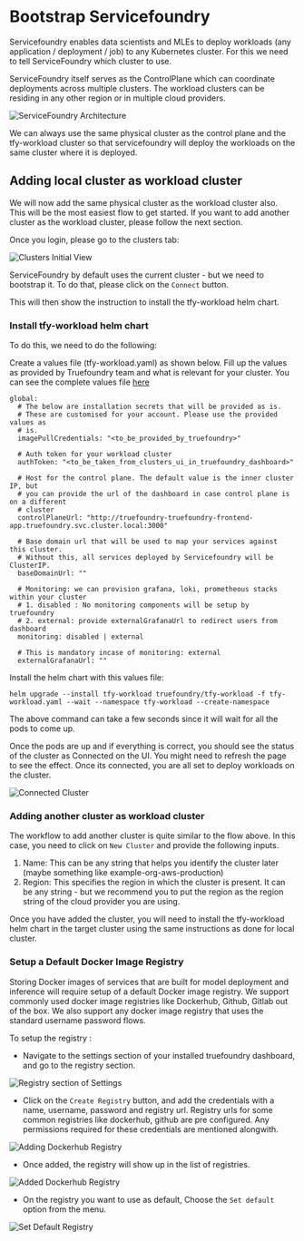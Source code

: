 # Bootstrap Servicefoundry

Servicefoundry enables data scientists and MLEs to deploy workloads (any
application / deployment / job) to any Kubernetes cluster. For this we need to
tell ServiceFoundry which cluster to use.

ServiceFoundry itself serves as the ControlPlane which can coordinate
deployments across multiple clusters. The workload clusters can be residing in
any other region or in multiple cloud providers.

![ServiceFoundry Architecture](../assets/servicefoundry-architecture.png)

We can always use the same physical cluster as the control plane and the
tfy-workload cluster so that servicefoundry will deploy the workloads on the
same cluster where it is deployed.

## Adding local cluster as workload cluster

We will now add the same physical cluster as the workload cluster also. This
will be the most easiest flow to get started. If you want to add another cluster
as the workload cluster, please follow the next section.

Once you login, please go to the clusters tab:

![Clusters Initial View](../assets/cluster-start.png)

ServiceFoundry by default uses the current cluster - but we need to bootstrap
it. To do that, please click on the `Connect` button.

This will then show the instruction to install the tfy-workload helm chart.

### Install tfy-workload helm chart

To do this, we need to do the following:

Create a values file (tfy-workload.yaml) as shown below. Fill up the values as
provided by Truefoundry team and what is relevant for your cluster. You can see
the complete values file
[here](https://github.com/truefoundry/charts/blob/main/charts/tfy-workload/values.yaml)

```
global:
  # The below are installation secrets that will be provided as is.
  # These are customised for your account. Please use the provided values as
  # is.
  imagePullCredentials: "<to_be_provided_by_truefoundry>"

  # Auth token for your workload cluster
  authToken: "<to_be_taken_from_clusters_ui_in_truefoundry_dashboard>"

  # Host for the control plane. The default value is the inner cluster IP, but
  # you can provide the url of the dashboard in case control plane is on a different
  # cluster
  controlPlaneUrl: "http://truefoundry-truefoundry-frontend-app.truefoundry.svc.cluster.local:3000"

  # Base domain url that will be used to map your services against this cluster.
  # Without this, all services deployed by Servicefoundry will be ClusterIP.
  baseDomainUrl: ""

  # Monitoring: we can provision grafana, loki, prometheous stacks within your cluster
  # 1. disabled : No monitoring components will be setup by truefoundry
  # 2. external: provide externalGrafanaUrl to redirect users from dashboard
  monitoring: disabled | external

  # This is mandatory incase of monitoring: external
  externalGrafanaUrl: ""
```

Install the helm chart with this values file:

```
helm upgrade --install tfy-workload truefoundry/tfy-workload -f tfy-workload.yaml --wait --namespace tfy-workload --create-namespace
```

The above command can take a few seconds since it will wait for all the pods to
come up.

Once the pods are up and if everything is correct, you should see the status of
the cluster as Connected on the UI. You might need to refresh the page to see
the effect. Once its connected, you are all set to deploy workloads on the
cluster.

![Connected Cluster](../assets/connected-cluster.png)

### Adding another cluster as workload cluster

The workflow to add another cluster is quite similar to the flow above. In this
case, you need to click on `New Cluster` and provide the following inputs.

1. Name: This can be any string that helps you identify the cluster later (maybe
   something like example-org-aws-production)
2. Region: This specifies the region in which the cluster is present. It can be
   any string - but we recommend you to put the region as the region string of
   the cloud provider you are using.

Once you have added the cluster, you will need to install the tfy-workload helm
chart in the target cluster using the same instructions as done for local
cluster.

### Setup a Default Docker Image Registry

Storing Docker images of services that are built for model deployment and
inference will require setup of a default Docker image registry. We support
commonly used docker image registries like Dockerhub, Github, Gitlab out of the
box. We also support any docker image registry that uses the standard username
password flows.

To setup the registry :

- Navigate to the settings section of your installed truefoundry dashboard, and
  go to the registry section.

![Registry section of Settings](../assets/registry-section-of-settings.png)

- Click on the `Create Registry` button, and add the credentials with a name,
  username, password and registry url. Registry urls for some common registries
  like dockerhub, github are pre configured. Any permissions required for these
  credentials are mentioned alongwith.

![Adding Dockerhub Registry](../assets/adding-dockerhub-registry.png)

- Once added, the registry will show up in the list of registries.

![Added Dockerhub Registry](../assets/added-dockerhub-registry.png)

- On the registry you want to use as default, Choose the `Set default` option
  from the menu.

![Set Default Registry](../assets/set-default-registry.png)
